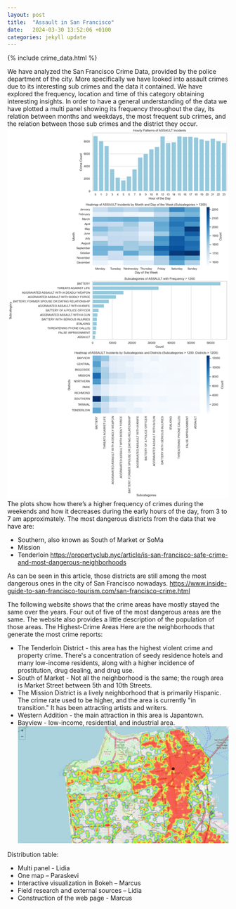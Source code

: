 ```yaml
---
layout: post
title:  "Assault in San Francisco"
date:   2024-03-30 13:52:06 +0100
categories: jekyll update
---
```


{% include crime_data.html %}

We have analyzed the San Francisco Crime Data, provided by the police department of the city. More specifically we have looked into assault crimes due to its interesting sub crimes and the data it contained. We have explored the frequency, location and time of this category obtaining interesting insights.
In order to have a general understanding of the data we have plotted a multi panel showing its frequency throughout the day, its relation between months and weekdays, the most frequent sub crimes, and the relation between those sub crimes and the district they occur.
![alt text1](https://raw.githubusercontent.com/MarcusGalea/socialdata2024/main/assignment_2/multipanel.png)
The plots show how there’s a higher frequency of crimes during the weekends and how it decreases during the early hours of the day, from 3 to 7 am approximately. 
The most dangerous districts from the data that we have are: 
- Southern, also known as South of Market or SoMa 
- Mission 
- Tenderloin 
https://propertyclub.nyc/article/is-san-francisco-safe-crime-and-most-dangerous-neighborhoods 

As can be seen in this article, those districts are still among the most dangerous ones in the city of San Francisco nowadays. 
https://www.inside-guide-to-san-francisco-tourism.com/san-francisco-crime.html 

The following website shows that the crime areas have mostly stayed the same over the years. Four out of five of the most dangerous areas are the same. The website also provides a little description of the population of those areas. 
The Highest-Crime Areas Here are the neighborhoods that generate the most crime reports: 
- The Tenderloin District - this area has the highest violent crime and property crime. There's a concentration of seedy residence hotels and many low-income residents, along with a higher incidence of prostitution, drug dealing, and drug use. 
- South of Market - Not all the neighborhood is the same; the rough area is Market Street between 5th and 10th Streets. 
- The Mission District is a lively neighborhood that is primarily Hispanic. The crime rate used to be higher, and the area is currently "in transition." It has been attracting artists and writers. 
- Western Addition - the main attraction in this area is Japantown. 
- Bayview - low-income, residential, and industrial area.
![alt text2](https://raw.githubusercontent.com/MarcusGalea/socialdata2024/main/assignment_2/heatmap-1.png)









Distribution table:
-	Multi panel - Lidia
-	One map – Paraskevi
-	Interactive visualization in Bokeh – Marcus
-	Field research and external sources – Lidia 
-	Construction of the web page - Marcus